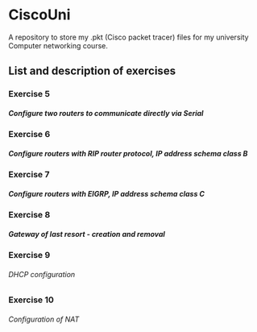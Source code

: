 # CiscoUni
A repository to store my .pkt (Cisco packet tracer) files for my university Computer networking course.

## List and description of exercises

### Exercise 5

##### Configure two routers to communicate directly via Serial

### Exercise 6

##### Configure routers with RIP router protocol, IP address schema class B

### Exercise 7

#####  Configure routers with EIGRP, IP address schema class C

### Exercise 8

##### Gateway of last resort - creation and removal

### Exercise 9

###### DHCP configuration

### Exercise 10

###### Configuration of NAT